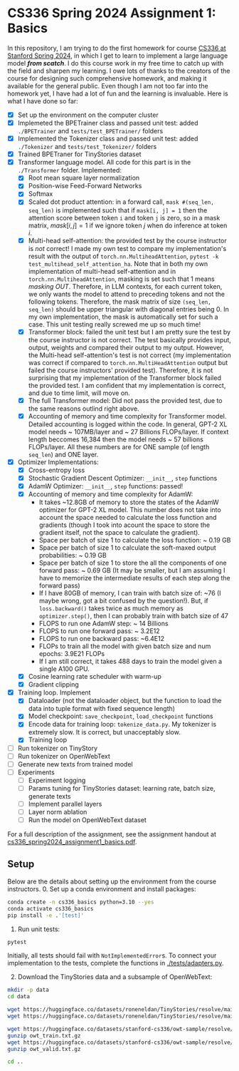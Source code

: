 # CS336 Spring 2024 Assignment 1: Basics
In this repository, I am trying to do the first homework for course [CS336 at Stanford Spring 2024](https://stanford-cs336.github.io/spring2024/), in which I get to learn to implement a large language model ***from scatch***. I do this course work in my free time to catch up with the field and sharpen my learning. I owe lots of thanks to the creators of the course for designing such comprehensive homework, and making it available for the general public. Even though I am not too far into the homework yet, I have had a lot of fun and the learning is invaluable. Here is what I have done so far:
- [x] Set up the environment on the computer cluster
- [x] Implemeted the BPETrainer class and passed unit test: added ```./BPETrainer``` and ```tests/test_BPETrainer/``` folders
- [x] Implemented the Tokenizer class and passed unit test: added ```./Tokenizer``` and ```tests/test_Tokenizer/``` folders
- [x] Trained BPETraner for TinyStories dataset
- [x] Transformer language model. All code for this part is in the ```./Transformer``` folder. Implemented: 
  - [x] Root mean square layer normalization
  - [x] Position-wise Feed-Forward Networks
  - [x] Softmax
  - [x] Scaled dot product attention: in a forward call, ```mask #(seq_len, seq_len)``` is implemented such that if ```mask[i, j] = 1``` then the attention score between token ```i``` and token ```j``` is zero, so in a mask matrix, $mask[i, j] = 1$ if we ignore token $j$ when do inference at token $i$.
  - [x] Multi-head self-attention: the provided test by the course instructor is *not* correct! I made my own test to compare my implementation's result with the output of ```torch.nn.MultiheadAttention```, ```pytest -k test_multihead_self_attention_ha```. Note that in both my own implementation of multi-head self-attention and in ```torch.nn.MultiheadAttention```, masking is set such that $1$ means *masking OUT*. Therefore, in LLM contexts, for each current token, we only wants the model to attend to preceding tokens and not the following tokens. Therefore, the mask matrix of size ```(seq_len, seq_len)``` should be upper triangular with diagonal entries being $0$. In my own implementation, the mask is automatically set for such a case.  This unit testing really screwed me up so much time!
  - [x] Transformer block: failed the unit test but I am pretty sure the test by the course instructor is not correct. The test basically provides input, output, weights and compared their output to my output. However,  the Multi-head self-attention's test is not correct (my implementation was correct if compared to ```torch.nn.MultiHeadAttention``` output but failed the course instructors' provided test). Therefore, it is not surprising that my implementation of the Transformer block failed the provided test. I am confident that my implementation is correct, and due to time limit, will move on.
  - [x] The full Transformer model:  Did not pass the provided test, due to the same reasons outlind right above.
  - [x] Accounting of memory and time complexity for Transformer model. Detailed accounting is logged within the code. In general, GPT-2 XL model needs ~ 107MB/layer and ~ 27 Billions FLOPs/layer. If context length beccomes 16,384 then the model needs ~ 57 billions FLOPs/layer. All these numbers are for ONE sample (of length ```seq_len```) and ONE layer.
- [x] Optimizer Implementations:
  - [x] Cross-entropy loss
  - [x] Stochastic Gradient Descent Optimizer: ```__init__```, ```step``` functions
  - [x] AdamW Optimizer: ```__init__```, ```step``` functions: passed!
  - [x] Accounting of memory and time complexity for AdamW:
    - It takes ~12.8GB of memory to store the states of the AdamW optimizer for GPT-2 XL model. This number does not take into account the space needed to calculate the loss function and gradients (though I took into acount the space to store the gradient itself, not the space to calculate the gradient).
    - Space per batch of size 1 to calculate the loss function: ~ 0.19 GB
    - Space per batch of size 1 to calculate the soft-maxed output probabilities: ~ 0.19 GB
    - Space per batch of size 1 to store the all the components of one forward pass: ~ 0.69 GB (It may be smaller, but I am assuming I have to memorize the intermediate results of each step along the forward pass)
    - If I have 80GB of memory, I can train with batch size of: ~76 (I maybe wrong, got a bit confused by the question!). But, if ```loss.backward()``` takes twice as much memory as ```optimizer.step()```, then I can probably train with batch size of 47
    - FLOPS to run one AdamW step: ~ 14 Billions
    - FLOPS to run one forward pass: ~ 3.2E12 
    - FLOPS to run one backward pass: ~6.4E12
    - FLOPs to train all the model with given batch size and num epochs: 3.9E21 FLOPs
    - If I am still correct, it takes 488 days to train the model given a single A100 GPU.
  - [x] Cosine learning rate scheduler with warm-up
  - [x] Gradient clipping
- [x] Training loop. Implement
  - [x] Dataloader (not the dataloader object, but the function to load the data into tuple format with fixed sequence length)
  - [x] Model checkpoint: ```save_checkpoint```, ```load_checkpoint``` functions
  - [x] Encode data for training loop: ```tokenize_data.py```. My tokenizer is extremely slow. It is correct, but unacceptably slow.
  - [x] Training loop
- [ ] Run tokenizer on TinyStory
- [ ] Run tokenizer on OpenWebText
- [ ] Generate new texts from trained model
- [ ] Experiments
  - [ ] Experiment logging
  - [ ] Params tuning for TinyStories dataset: learning rate, batch size, generate texts
  - [ ] Implement parallel layers
  - [ ] Layer norm ablation
  - [ ] Run the model on OpenWebText dataset

For a full description of the assignment, see the assignment handout at [cs336_spring2024_assignment1_basics.pdf](./cs336_spring2024_assignment1_basics.pdf).


## Setup
Below are the details about setting up the environment from the course instructors.
0. Set up a conda environment and install packages:

``` sh
conda create -n cs336_basics python=3.10 --yes
conda activate cs336_basics
pip install -e .'[test]'
```

1. Run unit tests:

``` sh
pytest
```

Initially, all tests should fail with `NotImplementedError`s.
To connect your implementation to the tests, complete the
functions in [./tests/adapters.py](./tests/adapters.py).

2. Download the TinyStories data and a subsample of OpenWebText:

``` sh
mkdir -p data
cd data

wget https://huggingface.co/datasets/roneneldan/TinyStories/resolve/main/TinyStoriesV2-GPT4-train.txt
wget https://huggingface.co/datasets/roneneldan/TinyStories/resolve/main/TinyStoriesV2-GPT4-valid.txt

wget https://huggingface.co/datasets/stanford-cs336/owt-sample/resolve/main/owt_train.txt.gz
gunzip owt_train.txt.gz
wget https://huggingface.co/datasets/stanford-cs336/owt-sample/resolve/main/owt_valid.txt.gz
gunzip owt_valid.txt.gz

cd ..
```

